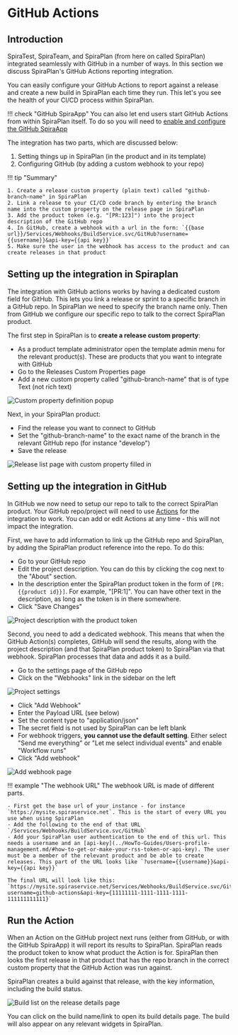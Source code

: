 # GitHub Actions

## Introduction
SpiraTest, SpiraTeam, and SpiraPlan (from here on called SpiraPlan) integrated seamlessly with GitHub in a number of ways. In this section we discuss SpiraPlan's GitHub Actions reporting integration.

You can easily configure your GitHub Actions to report against a release and create a new build in SpiraPlan each time they run. This let's you see the health of your CI/CD process within SpiraPlan. 

!!! check "GitHub SpiraApp"
    You can also let end users start GitHub Actions from within SpiraPlan itself. To do so you will need to [enable and configure the GitHub SpiraApp](../SpiraApps/GitHub.md)

The integration has two parts, which are discussed below:

1. Setting things up in SpiraPlan (in the product and in its template)
2. Configuring GitHub (by adding a custom webhook to your repo)

!!! tip "Summary"

    1. Create a release custom property (plain text) called "github-branch-name" in SpiraPlan
    2. Link a release to your CI/CD code branch by entering the branch name into the custom property on the release page in SpiraPlan
    3. Add the product token (e.g. "[PR:123]") into the project description of the GitHub repo
    4. In GitHub, create a webhook with a url in the form: `{{base url}}/Services/Webhooks/BuildService.svc/GitHub?username={{username}}&api-key={{api key}}`
    5. Make sure the user in the webhook has access to the product and can create releases in that product


## Setting up the integration in Spiraplan

The integration with GitHub actions works by having a dedicated custom field for GitHub. This lets you link a release or sprint to a specific branch in a GitHub repo. In SpiraPlan we need to specify the branch name only. Then from GitHub we configure our specific repo to talk to the correct SpiraPlan product.

The first step in SpiraPlan is to **create a release custom property**:

- As a product template administrator open the template admin menu for the relevant product(s). These are products that you want to integrate with GitHub
- Go to the Releases Custom Properties page
- Add a new custom property called "github-branch-name" that is of type Text (not rich text)

![Custom property definition popup](img/github-actions-custom-property-definition.png)

Next, in your SpiraPlan product:

- Find the release you want to connect to GitHub
- Set the "github-branch-name" to the exact name of the branch in the relevant GitHub repo (for instance "develop")
- Save the release

![Release list page with custom property filled in](img/github-actions-release-page.png)


## Setting up the integration in GitHub

In GitHub we now need to setup our repo to talk to the correct SpiraPlan product. Your GitHub repo/project will need to use [Actions](https://docs.github.com/en/developers/webhooks-and-events/webhooks/creating-webhooks) for the integration to work. You can add or edit Actions at any time - this will not impact the integration.

First, we have to add information to link up the GitHub repo and SpiraPlan, by adding the SpiraPlan product reference into the repo. To do this:

- Go to your GitHub repo
- Edit the project description. You can do this by clicking the cog next to the "About" section.
- In the description enter the SpiraPlan product token in the form of `[PR:{{product id}}]`. For example, "[PR:1]". You can have other text in the description, as long as the token is in there somewhere.
- Click "Save Changes"

![Project description with the product token](img/github-actions-repo-description.png)

Second, you need to add a dedicated webhook. This means that when the GitHub Action(s) completes, GitHub will send the results, along with the project description (and that SpiraPlan product token) to SpiraPlan via that webhook. SpiraPlan processes that data and adds it as a build.

- Go to the settings page of the GitHub repo
- Click on the "Webhooks" link in the sidebar on the left

![Project settings](img/github-actions-repo-settings.png)

- Click "Add Webhook"
- Enter the Payload URL (see below)
- Set the content type to "application/json"
- The secret field is not used by SpiraPlan can be left blank
- For webhook triggers, **you cannot use the default setting**. Either select "Send me everything" or "Let me select individual events" and enable "Workflow runs"
- Click "Add webhook"

![Add webhook page](img/github-actions-repo-webhook.png)

!!! example "The webhook URL"
    The webhook URL is made of different parts.

    - First get the base url of your instance - for instance `https://mysite.spiraservice.net`. This is the start of every URL you use when using SpiraPlan
    - Add the following to the end of that URL `/Services/Webhooks/BuildService.svc/GitHub`
    - Add your SpiraPlan user authentication to the end of this url. This needs a username and an [api-key](../HowTo-Guides/Users-profile-management.md/#how-to-get-or-make-your-rss-token-or-api-key). The user must be a member of the relevant product and be able to create releases. This part of the URL looks like `?username={{username}}&api-key={{api key}}`

    The final URL will look like this: `https://mysite.spiraservice.net/Services/Webhooks/BuildService.svc/GitHub?username=github-actions&api-key={11111111-1111-1111-1111-111111111111}`


## Run the Action

When an Action on the GitHub project next runs (either from GitHub, or with the GitHub SpiraApp) it will report its results to SpiraPlan. SpiraPlan reads the product token to know what product the Action is for. SpiraPlan then looks the first release in that product that has the repo branch in the correct custom property that the GitHub Action was run against.

SpiraPlan creates a build against that release, with the key information, including the build status.

![Build list on the release details page](img/github-actions-build-list.png)

You can click on the build name/link to open its build details page. The build will also appear on any relevant widgets in SpiraPlan.